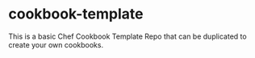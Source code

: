 # cookbook-template
This is a basic Chef Cookbook Template Repo that can be duplicated to create your own cookbooks. 
